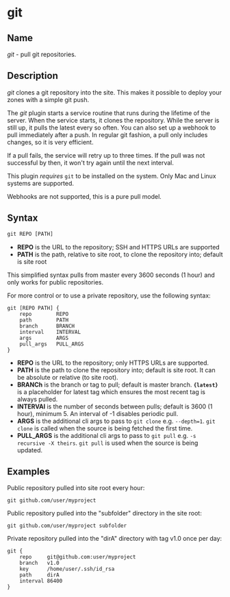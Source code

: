 # git

## Name

*git* - pull git repositories.

## Description

*git* clones a git repository into the site. This makes it possible to deploy your zones with a simple git push.

The *git* plugin starts a service routine that runs during the lifetime of the server. When the
service starts, it clones the repository. While the server is still up, it pulls the latest every
so often. You can also set up a webhook to pull immediately after a push. In regular git fashion, a
pull only includes changes, so it is very efficient.

If a pull fails, the service will retry up to three times. If the pull was not successful by then,
it won't try again until the next interval.

This plugin *requires* `git` to be installed on the system. Only Mac and Linux systems are
supported.

Webhooks are not supported, this is a pure pull model.

## Syntax

``` txt
git REPO [PATH]
```
* **REPO** is the URL to the repository; SSH and HTTPS URLs are supported
* **PATH** is the path, relative to site root, to clone the repository into; default is site root

This simplified syntax pulls from master every 3600 seconds (1 hour) and only works for public
repositories.

For more control or to use a private repository, use the following syntax:

```
git [REPO PATH] {
	repo        REPO
	path        PATH
	branch      BRANCH
	interval    INTERVAL
	args        ARGS
	pull_args   PULL_ARGS
}
```
* **REPO** is the URL to the repository; only HTTPS URLs are supported.
* **PATH** is the path to clone the repository into; default is site root. It can be absolute or relative (to site root).
* **BRANCh** is the branch or tag to pull; default is master branch. **`{latest}`** is a placeholder for latest tag which ensures the most recent tag is always pulled.
* **INTERVAl** is the number of seconds between pulls; default is 3600 (1 hour), minimum 5. An interval of -1 disables periodic pull.
* **ARGS** is the additional cli args to pass to `git clone` e.g. `--depth=1`. `git clone` is called when the source is being fetched the first time.
* **PULL_ARGS** is the additional cli args to pass to `git pull` e.g. `-s recursive -X theirs`. `git pull` is used when the source is being updated.

## Examples

Public repository pulled into site root every hour:
```
git github.com/user/myproject
```

Public repository pulled into the "subfolder" directory in the site root:
```
git github.com/user/myproject subfolder
```

Private repository pulled into the "dirA" directory with tag v1.0 once per day:
``` corefile
git {
	repo     git@github.com:user/myproject
	branch   v1.0
	key      /home/user/.ssh/id_rsa
	path     dirA
	interval 86400
}
```
